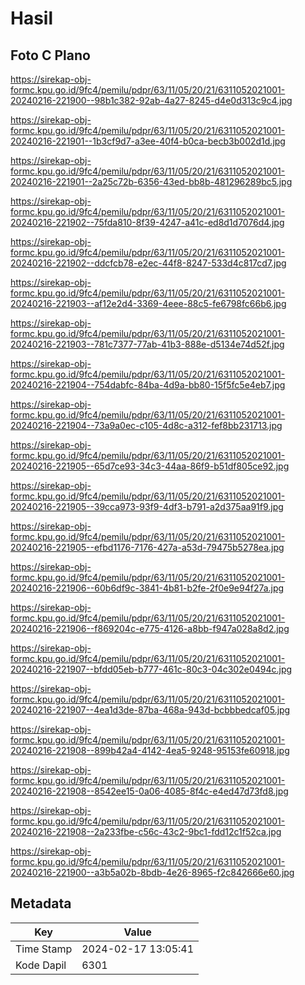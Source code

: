 # Hasil

## Foto C Plano

https://sirekap-obj-formc.kpu.go.id/9fc4/pemilu/pdpr/63/11/05/20/21/6311052021001-20240216-221900--98b1c382-92ab-4a27-8245-d4e0d313c9c4.jpg

https://sirekap-obj-formc.kpu.go.id/9fc4/pemilu/pdpr/63/11/05/20/21/6311052021001-20240216-221901--1b3cf9d7-a3ee-40f4-b0ca-becb3b002d1d.jpg

https://sirekap-obj-formc.kpu.go.id/9fc4/pemilu/pdpr/63/11/05/20/21/6311052021001-20240216-221901--2a25c72b-6356-43ed-bb8b-481296289bc5.jpg

https://sirekap-obj-formc.kpu.go.id/9fc4/pemilu/pdpr/63/11/05/20/21/6311052021001-20240216-221902--75fda810-8f39-4247-a41c-ed8d1d7076d4.jpg

https://sirekap-obj-formc.kpu.go.id/9fc4/pemilu/pdpr/63/11/05/20/21/6311052021001-20240216-221902--ddcfcb78-e2ec-44f8-8247-533d4c817cd7.jpg

https://sirekap-obj-formc.kpu.go.id/9fc4/pemilu/pdpr/63/11/05/20/21/6311052021001-20240216-221903--af12e2d4-3369-4eee-88c5-fe6798fc66b6.jpg

https://sirekap-obj-formc.kpu.go.id/9fc4/pemilu/pdpr/63/11/05/20/21/6311052021001-20240216-221903--781c7377-77ab-41b3-888e-d5134e74d52f.jpg

https://sirekap-obj-formc.kpu.go.id/9fc4/pemilu/pdpr/63/11/05/20/21/6311052021001-20240216-221904--754dabfc-84ba-4d9a-bb80-15f5fc5e4eb7.jpg

https://sirekap-obj-formc.kpu.go.id/9fc4/pemilu/pdpr/63/11/05/20/21/6311052021001-20240216-221904--73a9a0ec-c105-4d8c-a312-fef8bb231713.jpg

https://sirekap-obj-formc.kpu.go.id/9fc4/pemilu/pdpr/63/11/05/20/21/6311052021001-20240216-221905--65d7ce93-34c3-44aa-86f9-b51df805ce92.jpg

https://sirekap-obj-formc.kpu.go.id/9fc4/pemilu/pdpr/63/11/05/20/21/6311052021001-20240216-221905--39cca973-93f9-4df3-b791-a2d375aa91f9.jpg

https://sirekap-obj-formc.kpu.go.id/9fc4/pemilu/pdpr/63/11/05/20/21/6311052021001-20240216-221905--efbd1176-7176-427a-a53d-79475b5278ea.jpg

https://sirekap-obj-formc.kpu.go.id/9fc4/pemilu/pdpr/63/11/05/20/21/6311052021001-20240216-221906--60b6df9c-3841-4b81-b2fe-2f0e9e94f27a.jpg

https://sirekap-obj-formc.kpu.go.id/9fc4/pemilu/pdpr/63/11/05/20/21/6311052021001-20240216-221906--f869204c-e775-4126-a8bb-f947a028a8d2.jpg

https://sirekap-obj-formc.kpu.go.id/9fc4/pemilu/pdpr/63/11/05/20/21/6311052021001-20240216-221907--bfdd05eb-b777-461c-80c3-04c302e0494c.jpg

https://sirekap-obj-formc.kpu.go.id/9fc4/pemilu/pdpr/63/11/05/20/21/6311052021001-20240216-221907--4ea1d3de-87ba-468a-943d-bcbbbedcaf05.jpg

https://sirekap-obj-formc.kpu.go.id/9fc4/pemilu/pdpr/63/11/05/20/21/6311052021001-20240216-221908--899b42a4-4142-4ea5-9248-95153fe60918.jpg

https://sirekap-obj-formc.kpu.go.id/9fc4/pemilu/pdpr/63/11/05/20/21/6311052021001-20240216-221908--8542ee15-0a06-4085-8f4c-e4ed47d73fd8.jpg

https://sirekap-obj-formc.kpu.go.id/9fc4/pemilu/pdpr/63/11/05/20/21/6311052021001-20240216-221908--2a233fbe-c56c-43c2-9bc1-fdd12c1f52ca.jpg

https://sirekap-obj-formc.kpu.go.id/9fc4/pemilu/pdpr/63/11/05/20/21/6311052021001-20240216-221900--a3b5a02b-8bdb-4e26-8965-f2c842666e60.jpg


## Metadata

| Key        | Value               |
| ---------- | ------------------- |
| Time Stamp | 2024-02-17 13:05:41 |
| Kode Dapil | 6301                |



